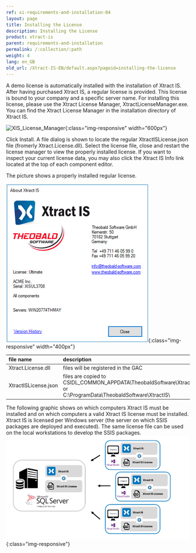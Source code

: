 ```yaml
---
ref: xi-requirements-and-installation-04
layout: page
title: Installing the License
description: Installing the License
product: xtract-is
parent: requirements-and-installation
permalink: /:collection/:path
weight: 4
lang: en_GB
old_url: /Xtract-IS-EN/default.aspx?pageid=installing-the-license
---
```

A demo license is automatically installed with the installation of Xtract IS. After having purchased Xtract IS, a regular license is provided. This license is bound to your company and a specific server name. For installing this license, please use the Xtract License Manager, XtractLicenseManager.exe. You can find the Xtract License Manager in the installation directory of Xtract IS.

![XIS_License_Manager](/img/content/XIS_License_Manager.jpg){:class="img-responsive" width="600px"}


Click Install. A file dialog is shown to locate the regular XtractISLicense.json file (fromerly Xtract.License.dll). Select the license file, close and restart the license manager to view the properly installed license. If you want to inspect your current license data, you may also click the Xtract IS Info link located at the top of each component editor.

The picture shows a properly installed regular license.

![XIS_License_Info](/img/content/XIS_License_Info.jpg){:class="img-responsive" width="400px"}

| file name | description |
|:---|:---|
|Xtract.License.dll | files will be registered in the GAC | 
|XtractISLicense.json | files are copied to CSIDL_COMMON_APPDATA\TheobaldSoftware\XtractIS\ or <br> C:\ProgramData\TheobaldSoftware\XtractIS\ |

The following graphic shows on which computers Xtract IS must be installed and on which computers a valid Xtract IS license must be installed. Xtract IS is licensed per Windows server (the server on which SSIS packages are deployed and executed). The same license file can be used on the local workstations to develop the SSIS packages.<br>
![client_Server_architecture_xis_final](/img/content/xis/client_server_xis.png){:class="img-responsive"}



